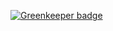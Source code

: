 
[![Greenkeeper badge](https://badges.greenkeeper.io/gaishimo/claudiajs-sandbox.svg)](https://greenkeeper.io/)

